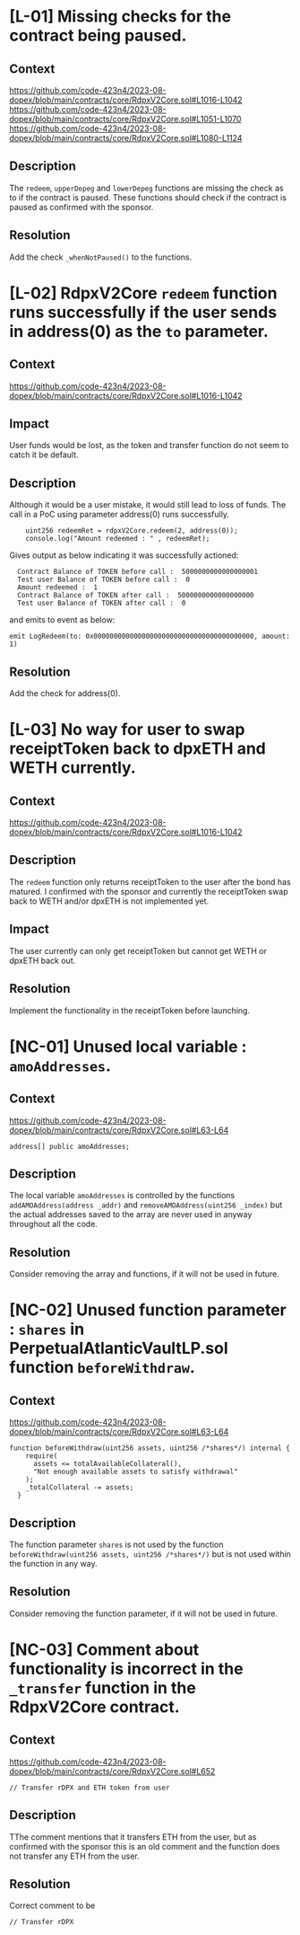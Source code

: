 # [L-01] Missing checks for the contract being paused.
## Context
https://github.com/code-423n4/2023-08-dopex/blob/main/contracts/core/RdpxV2Core.sol#L1016-L1042
https://github.com/code-423n4/2023-08-dopex/blob/main/contracts/core/RdpxV2Core.sol#L1051-L1070
https://github.com/code-423n4/2023-08-dopex/blob/main/contracts/core/RdpxV2Core.sol#L1080-L1124


## Description
The `redeem`, `upperDepeg` and `lowerDepeg` functions are missing the check as to if the contract is paused. These functions should check if the contract is paused as confirmed with the sponsor.

## Resolution
Add the check `_whenNotPaused()` to the functions.

# [L-02] RdpxV2Core `redeem` function runs successfully if the user sends in address(0) as the `to` parameter.
## Context
https://github.com/code-423n4/2023-08-dopex/blob/main/contracts/core/RdpxV2Core.sol#L1016-L1042

## Impact
User funds would be lost, as the token and transfer function do not seem to catch it be default.

## Description
Although it would be a user mistake, it would still lead to loss of funds.
The call in a PoC using parameter address(0) runs successfully.
```
    uint256 redeemRet = rdpxV2Core.redeem(2, address(0));
    console.log("Amount redeemed : " , redeemRet);
```

Gives output as below indicating it was successfully actioned:
```
  Contract Balance of TOKEN before call :  5000000000000000001
  Test user Balance of TOKEN before call :  0
  Amount redeemed :  1
  Contract Balance of TOKEN after call :  5000000000000000000
  Test user Balance of TOKEN after call :  0
```
and emits to event as below:
```
emit LogRedeem(to: 0x0000000000000000000000000000000000000000, amount: 1)
```

## Resolution
Add the check for address(0). 

# [L-03] No way for user to swap receiptToken back to dpxETH and WETH currently.
## Context
https://github.com/code-423n4/2023-08-dopex/blob/main/contracts/core/RdpxV2Core.sol#L1016-L1042

## Description
The `redeem` function only returns receiptToken to the user after the bond has matured. I confirmed with the sponsor and currently the receiptToken swap back to WETH and/or dpxETH is not implemented yet. 

## Impact
The user currently can only get receiptToken but cannot get WETH or dpxETH back out.

## Resolution
Implement the functionality in the receiptToken before launching.

# [NC-01] Unused local variable : `amoAddresses`.
## Context
https://github.com/code-423n4/2023-08-dopex/blob/main/contracts/core/RdpxV2Core.sol#L63-L64
```
address[] public amoAddresses;
```
## Description
The local variable `amoAddresses` is controlled by the functions `addAMOAddress(address _addr)` and `removeAMOAddress(uint256 _index)` but the actual addresses saved to the array are never used in anyway throughout all the code.

## Resolution
Consider removing the array and functions, if it will not be used in future.

# [NC-02] Unused function parameter : `shares` in PerpetualAtlanticVaultLP.sol function `beforeWithdraw`.
## Context
https://github.com/code-423n4/2023-08-dopex/blob/main/contracts/core/RdpxV2Core.sol#L63-L64
```
function beforeWithdraw(uint256 assets, uint256 /*shares*/) internal {
    require(
      assets <= totalAvailableCollateral(),
      "Not enough available assets to satisfy withdrawal"
    );
    _totalCollateral -= assets;
  }
```
## Description
The function parameter `shares` is not used by the function `beforeWithdraw(uint256 assets, uint256 /*shares*/)` but is not used within the function in any way.

## Resolution
Consider removing the function parameter, if it will not be used in future.

# [NC-03] Comment about functionality is incorrect in the `_transfer` function in the RdpxV2Core contract.
## Context
https://github.com/code-423n4/2023-08-dopex/blob/main/contracts/core/RdpxV2Core.sol#L652
```
// Transfer rDPX and ETH token from user
```
## Description
TThe comment mentions that it transfers ETH from the user, but as confirmed with the sponsor this is an old comment and the function does not transfer any ETH from the user.

## Resolution
Correct comment to be
```
// Transfer rDPX
```